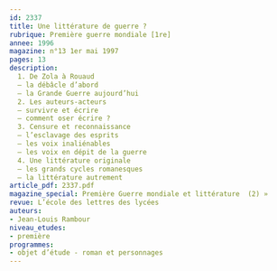 ```yaml
---
id: 2337
title: Une littérature de guerre ?
rubrique: Première guerre mondiale [1re]
annee: 1996
magazine: n°13 1er mai 1997
pages: 13
description: 
  1. De Zola à Rouaud
  – la débâcle d’abord
  – la Grande Guerre aujourd’hui
  2. Les auteurs-acteurs
  – survivre et écrire
  – comment oser écrire ?
  3. Censure et reconnaissance
  – l’esclavage des esprits
  – les voix inaliénables
  – les voix en dépit de la guerre
  4. Une littérature originale
  – les grands cycles romanesques
  – la littérature autrement
article_pdf: 2337.pdf
magazine_special: Première Guerre mondiale et littérature  (2) »
revue: L’école des lettres des lycées
auteurs:
- Jean-Louis Rambour
niveau_etudes:
- première
programmes:
- objet d’étude - roman et personnages
---
```

